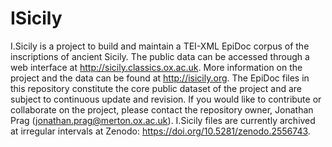 # ISicily
I.Sicily is a project to build and maintain a TEI-XML EpiDoc corpus of the inscriptions of ancient Sicily. The public data can be accessed through a web interface at http://sicily.classics.ox.ac.uk.
More information on the project and the data can be found at http://isicily.org.
The EpiDoc files in this repository constitute the core public dataset of the project and are subject to continuous update and revision.
If you would like to contribute or collaborate on the project, please contact the repository owner, Jonathan Prag (jonathan.prag@merton.ox.ac.uk).
I.Sicily files are currently archived at irregular intervals at Zenodo: https://doi.org/10.5281/zenodo.2556743.
